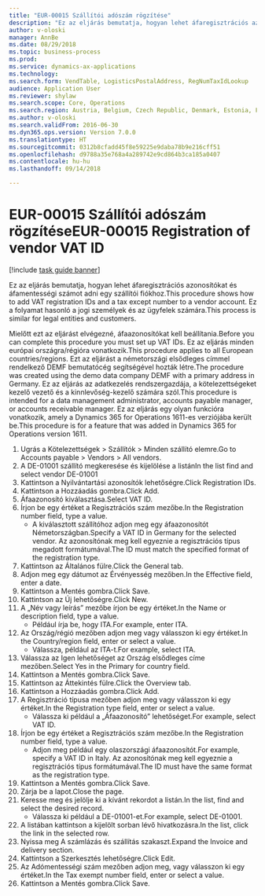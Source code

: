 ```yaml
--- 
title: "EUR-00015 Szállítói adószám rögzítése"
description: "Ez az eljárás bemutatja, hogyan lehet áfaregisztrációs azonosítókat és áfamentességi számot adni egy szállítói fiókhoz."
author: v-oloski
manager: AnnBe
ms.date: 08/29/2018
ms.topic: business-process
ms.prod: 
ms.service: dynamics-ax-applications
ms.technology: 
ms.search.form: VendTable, LogisticsPostalAddress, RegNumTaxIdLookup
audience: Application User
ms.reviewer: shylaw
ms.search.scope: Core, Operations
ms.search.region: Austria, Belgium, Czech Republic, Denmark, Estonia, Finland, France, Germany, Hungary, Ireland, Italy, Latvia, Lithuania, Netherlands, Poland, Spain, Sweden, United Kingdom
ms.author: v-oloski
ms.search.validFrom: 2016-06-30
ms.dyn365.ops.version: Version 7.0.0
ms.translationtype: HT
ms.sourcegitcommit: 0312b8cfadd45f8e59225e9daba78b9e216cff51
ms.openlocfilehash: d9788a35e768a4a289742e9cd864b3ca185a0407
ms.contentlocale: hu-hu
ms.lasthandoff: 09/14/2018

---
```

# <a name="eur-00015-registration-of-vendor-vat-id"></a><span data-ttu-id="8f947-103">EUR-00015 Szállítói adószám rögzítése</span><span class="sxs-lookup"><span data-stu-id="8f947-103">EUR-00015 Registration of vendor VAT ID</span></span>

[!include [task guide banner](../../includes/task-guide-banner.md)]

<span data-ttu-id="8f947-104">Ez az eljárás bemutatja, hogyan lehet áfaregisztrációs azonosítókat és áfamentességi számot adni egy szállítói fiókhoz.</span><span class="sxs-lookup"><span data-stu-id="8f947-104">This procedure shows how to add VAT registration IDs and a tax except number to a vendor account.</span></span> <span data-ttu-id="8f947-105">Ez a folyamat hasonló a jogi személyek és az ügyfelek számára.</span><span class="sxs-lookup"><span data-stu-id="8f947-105">This process is similar for legal entities and customers.</span></span> 

<span data-ttu-id="8f947-106">Mielőtt ezt az eljárást elvégezné, áfaazonosítókat kell beállítania.</span><span class="sxs-lookup"><span data-stu-id="8f947-106">Before you can complete this procedure you must set up VAT IDs.</span></span> <span data-ttu-id="8f947-107">Ez az eljárás minden európai országra/régióra vonatkozik.</span><span class="sxs-lookup"><span data-stu-id="8f947-107">This procedure applies to all European countries/regions.</span></span> <span data-ttu-id="8f947-108">Ezt az eljárást a németországi elsődleges címmel rendelkező DEMF bemutatócég segítségével hozták létre.</span><span class="sxs-lookup"><span data-stu-id="8f947-108">The procedure was created using the demo data company DEMF with a primary address in Germany.</span></span> <span data-ttu-id="8f947-109">Ez az eljárás az adatkezelés rendszergazdája, a kötelezettségeket kezelő vezető és a kinnlevőség-kezelő számára szól.</span><span class="sxs-lookup"><span data-stu-id="8f947-109">This procedure is intended for a data management administrator, accounts payable manager, or accounts receivable manager.</span></span> <span data-ttu-id="8f947-110">Ez az eljárás egy olyan funkcióra vonatkozik, amely a Dynamics 365 for Operations 1611-es verziójába került be.</span><span class="sxs-lookup"><span data-stu-id="8f947-110">This procedure is for a feature that was added in Dynamics 365 for Operations version 1611.</span></span>

1. <span data-ttu-id="8f947-111">Ugrás a Kötelezettségek > Szállítók > Minden szállító elemre.</span><span class="sxs-lookup"><span data-stu-id="8f947-111">Go to Accounts payable > Vendors > All vendors.</span></span>
2. <span data-ttu-id="8f947-112">A DE-01001 szállító megkeresése és kijelölése a listán</span><span class="sxs-lookup"><span data-stu-id="8f947-112">In the list find and select vendor DE-01001</span></span>
3. <span data-ttu-id="8f947-113">Kattintson a Nyilvántartási azonosítók lehetőségre.</span><span class="sxs-lookup"><span data-stu-id="8f947-113">Click Registration IDs.</span></span>
4. <span data-ttu-id="8f947-114">Kattintson a Hozzáadás gombra.</span><span class="sxs-lookup"><span data-stu-id="8f947-114">Click Add.</span></span>
5. <span data-ttu-id="8f947-115">Áfaazonosító kiválasztása.</span><span class="sxs-lookup"><span data-stu-id="8f947-115">Select VAT ID.</span></span>
6. <span data-ttu-id="8f947-116">Írjon be egy értéket a Regisztrációs szám mezőbe.</span><span class="sxs-lookup"><span data-stu-id="8f947-116">In the Registration number field, type a value.</span></span>
    * <span data-ttu-id="8f947-117">A kiválasztott szállítóhoz adjon meg egy áfaazonosítót Németországban.</span><span class="sxs-lookup"><span data-stu-id="8f947-117">Specify a VAT ID in Germany for the selected vendor.</span></span> <span data-ttu-id="8f947-118">Az azonosítónak meg kell egyeznie a regisztrációs típus megadott formátumával.</span><span class="sxs-lookup"><span data-stu-id="8f947-118">The ID must match the specified format of the registration type.</span></span>  
7. <span data-ttu-id="8f947-119">Kattintson az Általános fülre.</span><span class="sxs-lookup"><span data-stu-id="8f947-119">Click the General tab.</span></span>
8. <span data-ttu-id="8f947-120">Adjon meg egy dátumot az Érvényesség mezőben.</span><span class="sxs-lookup"><span data-stu-id="8f947-120">In the Effective field, enter a date.</span></span>
9. <span data-ttu-id="8f947-121">Kattintson a Mentés gombra.</span><span class="sxs-lookup"><span data-stu-id="8f947-121">Click Save.</span></span>
10. <span data-ttu-id="8f947-122">Kattintson az Új lehetőségre.</span><span class="sxs-lookup"><span data-stu-id="8f947-122">Click New.</span></span>
11. <span data-ttu-id="8f947-123">A „Név vagy leírás” mezőbe írjon be egy értéket.</span><span class="sxs-lookup"><span data-stu-id="8f947-123">In the Name or description field, type a value.</span></span>
    * <span data-ttu-id="8f947-124">Például írja be, hogy ITA.</span><span class="sxs-lookup"><span data-stu-id="8f947-124">For example, enter ITA.</span></span>  
12. <span data-ttu-id="8f947-125">Az Ország/régió mezőben adjon meg vagy válasszon ki egy értéket.</span><span class="sxs-lookup"><span data-stu-id="8f947-125">In the Country/region field, enter or select a value.</span></span>
    * <span data-ttu-id="8f947-126">Válassza, például az ITA-t.</span><span class="sxs-lookup"><span data-stu-id="8f947-126">For example, select ITA.</span></span>  
13. <span data-ttu-id="8f947-127">Válassza az Igen lehetőséget az Ország elsődleges címe mezőben.</span><span class="sxs-lookup"><span data-stu-id="8f947-127">Select Yes in the Primary for country field.</span></span>
14. <span data-ttu-id="8f947-128">Kattintson a Mentés gombra.</span><span class="sxs-lookup"><span data-stu-id="8f947-128">Click Save.</span></span>
15. <span data-ttu-id="8f947-129">Kattintson az Áttekintés fülre.</span><span class="sxs-lookup"><span data-stu-id="8f947-129">Click the Overview tab.</span></span>
16. <span data-ttu-id="8f947-130">Kattintson a Hozzáadás gombra.</span><span class="sxs-lookup"><span data-stu-id="8f947-130">Click Add.</span></span>
17. <span data-ttu-id="8f947-131">A Regisztráció típusa mezőben adjon meg vagy válasszon ki egy értéket.</span><span class="sxs-lookup"><span data-stu-id="8f947-131">In the Registration type field, enter or select a value.</span></span>
    * <span data-ttu-id="8f947-132">Válassza ki például a „Áfaazonosító” lehetőséget.</span><span class="sxs-lookup"><span data-stu-id="8f947-132">For example, select VAT ID.</span></span>  
18. <span data-ttu-id="8f947-133">Írjon be egy értéket a Regisztrációs szám mezőbe.</span><span class="sxs-lookup"><span data-stu-id="8f947-133">In the Registration number field, type a value.</span></span>
    * <span data-ttu-id="8f947-134">Adjon meg például egy olaszországi áfaazonosítót.</span><span class="sxs-lookup"><span data-stu-id="8f947-134">For example, specify a VAT ID in Italy.</span></span>  <span data-ttu-id="8f947-135">Az azonosítónak meg kell egyeznie a regisztrációs típus formátumával.</span><span class="sxs-lookup"><span data-stu-id="8f947-135">The ID must have the same format as the registration type.</span></span>  
19. <span data-ttu-id="8f947-136">Kattintson a Mentés gombra.</span><span class="sxs-lookup"><span data-stu-id="8f947-136">Click Save.</span></span>
20. <span data-ttu-id="8f947-137">Zárja be a lapot.</span><span class="sxs-lookup"><span data-stu-id="8f947-137">Close the page.</span></span>
21. <span data-ttu-id="8f947-138">Keresse meg és jelölje ki a kívánt rekordot a listán.</span><span class="sxs-lookup"><span data-stu-id="8f947-138">In the list, find and select the desired record.</span></span>
    * <span data-ttu-id="8f947-139">Válassza ki például a DE-01001-et.</span><span class="sxs-lookup"><span data-stu-id="8f947-139">For example, select DE-01001.</span></span>  
22. <span data-ttu-id="8f947-140">A listában kattintson a kijelölt sorban lévő hivatkozásra.</span><span class="sxs-lookup"><span data-stu-id="8f947-140">In the list, click the link in the selected row.</span></span>
23. <span data-ttu-id="8f947-141">Nyissa meg A számlázás és szállítás szakaszt.</span><span class="sxs-lookup"><span data-stu-id="8f947-141">Expand the Invoice and delivery section.</span></span>
24. <span data-ttu-id="8f947-142">Kattintson a Szerkesztés lehetőségre.</span><span class="sxs-lookup"><span data-stu-id="8f947-142">Click Edit.</span></span>
25. <span data-ttu-id="8f947-143">Az Adómentességi szám mezőben adjon meg, vagy válasszon ki egy értéket.</span><span class="sxs-lookup"><span data-stu-id="8f947-143">In the Tax exempt number field, enter or select a value.</span></span>
26. <span data-ttu-id="8f947-144">Kattintson a Mentés gombra.</span><span class="sxs-lookup"><span data-stu-id="8f947-144">Click Save.</span></span>


